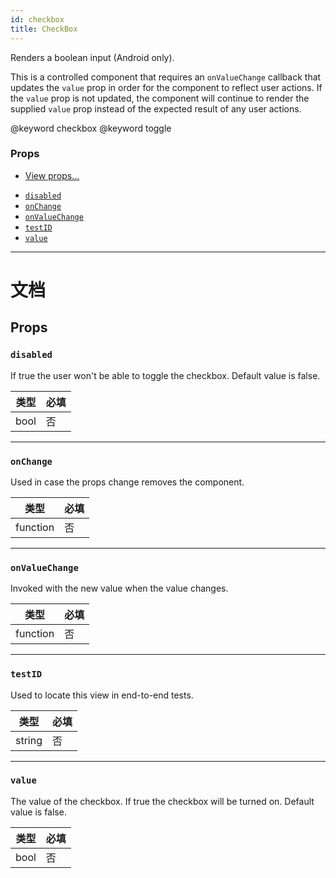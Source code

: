 ```yaml
---
id: checkbox
title: CheckBox
---
```


Renders a boolean input (Android only).

This is a controlled component that requires an `onValueChange` callback that updates the `value` prop in order for the component to reflect user actions. If the `value` prop is not updated, the component will continue to render the supplied `value` prop instead of the expected result of any user actions.

@keyword checkbox @keyword toggle

### Props

* [View props...](view.md#props)

- [`disabled`](checkbox.md#disabled)
- [`onChange`](checkbox.md#onchange)
- [`onValueChange`](checkbox.md#onvaluechange)
- [`testID`](checkbox.md#testid)
- [`value`](checkbox.md#value)

---

# 文档

## Props

### `disabled`

If true the user won't be able to toggle the checkbox. Default value is false.

| 类型 | 必填 |
| ---- | -------- |
| bool | 否       |

---

### `onChange`

Used in case the props change removes the component.

| 类型     | 必填 |
| -------- | -------- |
| function | 否       |

---

### `onValueChange`

Invoked with the new value when the value changes.

| 类型     | 必填 |
| -------- | -------- |
| function | 否       |

---

### `testID`

Used to locate this view in end-to-end tests.

| 类型   | 必填 |
| ------ | -------- |
| string | 否       |

---

### `value`

The value of the checkbox. If true the checkbox will be turned on. Default value is false.

| 类型 | 必填 |
| ---- | -------- |
| bool | 否       |
